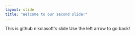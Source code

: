 ```yaml
---
layout: slide
title: "Welcome to our second slide!"
---
```

This is github nikolasoft's slide
Use the left arrow to go back!